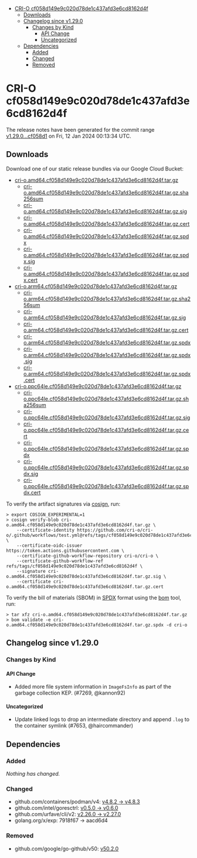 - [CRI-O cf058d149e9c020d78de1c437afd3e6cd8162d4f](#cri-o-cf058d149e9c020d78de1c437afd3e6cd8162d4f)
  - [Downloads](#downloads)
  - [Changelog since v1.29.0](#changelog-since-v1290)
    - [Changes by Kind](#changes-by-kind)
      - [API Change](#api-change)
      - [Uncategorized](#uncategorized)
  - [Dependencies](#dependencies)
    - [Added](#added)
    - [Changed](#changed)
    - [Removed](#removed)

# CRI-O cf058d149e9c020d78de1c437afd3e6cd8162d4f

The release notes have been generated for the commit range
[v1.29.0...cf058d1](https://github.com/cri-o/cri-o/compare/v1.29.0...cf058d149e9c020d78de1c437afd3e6cd8162d4f) on Fri, 12 Jan 2024 00:13:34 UTC.

## Downloads

Download one of our static release bundles via our Google Cloud Bucket:

- [cri-o.amd64.cf058d149e9c020d78de1c437afd3e6cd8162d4f.tar.gz](https://storage.googleapis.com/cri-o/artifacts/cri-o.amd64.cf058d149e9c020d78de1c437afd3e6cd8162d4f.tar.gz)
  - [cri-o.amd64.cf058d149e9c020d78de1c437afd3e6cd8162d4f.tar.gz.sha256sum](https://storage.googleapis.com/cri-o/artifacts/cri-o.amd64.cf058d149e9c020d78de1c437afd3e6cd8162d4f.tar.gz.sha256sum)
  - [cri-o.amd64.cf058d149e9c020d78de1c437afd3e6cd8162d4f.tar.gz.sig](https://storage.googleapis.com/cri-o/artifacts/cri-o.amd64.cf058d149e9c020d78de1c437afd3e6cd8162d4f.tar.gz.sig)
  - [cri-o.amd64.cf058d149e9c020d78de1c437afd3e6cd8162d4f.tar.gz.cert](https://storage.googleapis.com/cri-o/artifacts/cri-o.amd64.cf058d149e9c020d78de1c437afd3e6cd8162d4f.tar.gz.cert)
  - [cri-o.amd64.cf058d149e9c020d78de1c437afd3e6cd8162d4f.tar.gz.spdx](https://storage.googleapis.com/cri-o/artifacts/cri-o.amd64.cf058d149e9c020d78de1c437afd3e6cd8162d4f.tar.gz.spdx)
  - [cri-o.amd64.cf058d149e9c020d78de1c437afd3e6cd8162d4f.tar.gz.spdx.sig](https://storage.googleapis.com/cri-o/artifacts/cri-o.amd64.cf058d149e9c020d78de1c437afd3e6cd8162d4f.tar.gz.spdx.sig)
  - [cri-o.amd64.cf058d149e9c020d78de1c437afd3e6cd8162d4f.tar.gz.spdx.cert](https://storage.googleapis.com/cri-o/artifacts/cri-o.amd64.cf058d149e9c020d78de1c437afd3e6cd8162d4f.tar.gz.spdx.cert)
- [cri-o.arm64.cf058d149e9c020d78de1c437afd3e6cd8162d4f.tar.gz](https://storage.googleapis.com/cri-o/artifacts/cri-o.arm64.cf058d149e9c020d78de1c437afd3e6cd8162d4f.tar.gz)
  - [cri-o.arm64.cf058d149e9c020d78de1c437afd3e6cd8162d4f.tar.gz.sha256sum](https://storage.googleapis.com/cri-o/artifacts/cri-o.arm64.cf058d149e9c020d78de1c437afd3e6cd8162d4f.tar.gz.sha256sum)
  - [cri-o.arm64.cf058d149e9c020d78de1c437afd3e6cd8162d4f.tar.gz.sig](https://storage.googleapis.com/cri-o/artifacts/cri-o.arm64.cf058d149e9c020d78de1c437afd3e6cd8162d4f.tar.gz.sig)
  - [cri-o.arm64.cf058d149e9c020d78de1c437afd3e6cd8162d4f.tar.gz.cert](https://storage.googleapis.com/cri-o/artifacts/cri-o.arm64.cf058d149e9c020d78de1c437afd3e6cd8162d4f.tar.gz.cert)
  - [cri-o.arm64.cf058d149e9c020d78de1c437afd3e6cd8162d4f.tar.gz.spdx](https://storage.googleapis.com/cri-o/artifacts/cri-o.arm64.cf058d149e9c020d78de1c437afd3e6cd8162d4f.tar.gz.spdx)
  - [cri-o.arm64.cf058d149e9c020d78de1c437afd3e6cd8162d4f.tar.gz.spdx.sig](https://storage.googleapis.com/cri-o/artifacts/cri-o.arm64.cf058d149e9c020d78de1c437afd3e6cd8162d4f.tar.gz.spdx.sig)
  - [cri-o.arm64.cf058d149e9c020d78de1c437afd3e6cd8162d4f.tar.gz.spdx.cert](https://storage.googleapis.com/cri-o/artifacts/cri-o.arm64.cf058d149e9c020d78de1c437afd3e6cd8162d4f.tar.gz.spdx.cert)
- [cri-o.ppc64le.cf058d149e9c020d78de1c437afd3e6cd8162d4f.tar.gz](https://storage.googleapis.com/cri-o/artifacts/cri-o.ppc64le.cf058d149e9c020d78de1c437afd3e6cd8162d4f.tar.gz)
  - [cri-o.ppc64le.cf058d149e9c020d78de1c437afd3e6cd8162d4f.tar.gz.sha256sum](https://storage.googleapis.com/cri-o/artifacts/cri-o.ppc64le.cf058d149e9c020d78de1c437afd3e6cd8162d4f.tar.gz.sha256sum)
  - [cri-o.ppc64le.cf058d149e9c020d78de1c437afd3e6cd8162d4f.tar.gz.sig](https://storage.googleapis.com/cri-o/artifacts/cri-o.ppc64le.cf058d149e9c020d78de1c437afd3e6cd8162d4f.tar.gz.sig)
  - [cri-o.ppc64le.cf058d149e9c020d78de1c437afd3e6cd8162d4f.tar.gz.cert](https://storage.googleapis.com/cri-o/artifacts/cri-o.ppc64le.cf058d149e9c020d78de1c437afd3e6cd8162d4f.tar.gz.cert)
  - [cri-o.ppc64le.cf058d149e9c020d78de1c437afd3e6cd8162d4f.tar.gz.spdx](https://storage.googleapis.com/cri-o/artifacts/cri-o.ppc64le.cf058d149e9c020d78de1c437afd3e6cd8162d4f.tar.gz.spdx)
  - [cri-o.ppc64le.cf058d149e9c020d78de1c437afd3e6cd8162d4f.tar.gz.spdx.sig](https://storage.googleapis.com/cri-o/artifacts/cri-o.ppc64le.cf058d149e9c020d78de1c437afd3e6cd8162d4f.tar.gz.spdx.sig)
  - [cri-o.ppc64le.cf058d149e9c020d78de1c437afd3e6cd8162d4f.tar.gz.spdx.cert](https://storage.googleapis.com/cri-o/artifacts/cri-o.ppc64le.cf058d149e9c020d78de1c437afd3e6cd8162d4f.tar.gz.spdx.cert)

To verify the artifact signatures via [cosign](https://github.com/sigstore/cosign), run:

```console
> export COSIGN_EXPERIMENTAL=1
> cosign verify-blob cri-o.amd64.cf058d149e9c020d78de1c437afd3e6cd8162d4f.tar.gz \
    --certificate-identity https://github.com/cri-o/cri-o/.github/workflows/test.yml@refs/tags/cf058d149e9c020d78de1c437afd3e6cd8162d4f \
    --certificate-oidc-issuer https://token.actions.githubusercontent.com \
    --certificate-github-workflow-repository cri-o/cri-o \
    --certificate-github-workflow-ref refs/tags/cf058d149e9c020d78de1c437afd3e6cd8162d4f \
    --signature cri-o.amd64.cf058d149e9c020d78de1c437afd3e6cd8162d4f.tar.gz.sig \
    --certificate cri-o.amd64.cf058d149e9c020d78de1c437afd3e6cd8162d4f.tar.gz.cert
```

To verify the bill of materials (SBOM) in [SPDX](https://spdx.org) format using the [bom](https://sigs.k8s.io/bom) tool, run:

```console
> tar xfz cri-o.amd64.cf058d149e9c020d78de1c437afd3e6cd8162d4f.tar.gz
> bom validate -e cri-o.amd64.cf058d149e9c020d78de1c437afd3e6cd8162d4f.tar.gz.spdx -d cri-o
```

## Changelog since v1.29.0

### Changes by Kind

#### API Change
 - Added more file system information in `ImageFsInfo` as part of the garbage collection KEP. (#7269, @kannon92)

#### Uncategorized
 - Update linked logs to drop an intermediate directory and append `.log` to the container symlink (#7653, @haircommander)

## Dependencies

### Added
_Nothing has changed._

### Changed
- github.com/containers/podman/v4: [v4.8.2 → v4.8.3](https://github.com/containers/podman/v4/compare/v4.8.2...v4.8.3)
- github.com/intel/goresctrl: [v0.5.0 → v0.6.0](https://github.com/intel/goresctrl/compare/v0.5.0...v0.6.0)
- github.com/urfave/cli/v2: [v2.26.0 → v2.27.0](https://github.com/urfave/cli/v2/compare/v2.26.0...v2.27.0)
- golang.org/x/exp: 7918f67 → aacd6d4

### Removed
- github.com/google/go-github/v50: [v50.2.0](https://github.com/google/go-github/v50/tree/v50.2.0)
